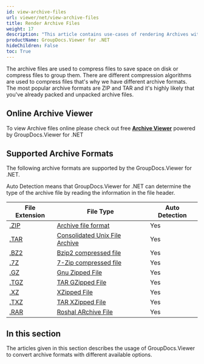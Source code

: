 ```yaml
---
id: view-archive-files
url: viewer/net/view-archive-files
title: Render Archive Files
weight: 17
description: "This article contains use-cases of rendering Archives with GroupDocs.Viewer within your .NET applications."
productName: GroupDocs.Viewer for .NET
hideChildren: False
toc: True
---
```

The archive files are used to compress files to save space on disk or compress files to group them. There are different compression algorithms are used to compress files that's why we have different archive formats. The most popular archive formats are ZIP and TAR and it's highly likely that you've already packed and unpacked archive files.

## Online Archive Viewer

To view Archive files online please check out free **[Archive Viewer](https://products.groupdocs.app/viewer/archive)** powered by GroupDocs.Viewer for .NET

## Supported Archive Formats

The following archive formats are supported by the GroupDocs.Viewer for .NET.

Auto Detection means that GroupDocs.Viewer for .NET can determine the type of the archive file by reading the information in the file header.

| File Extension | File Type | Auto Detection |
| --- | --- | --- |
| [.ZIP](https://wiki.fileformat.com/compression/zip) | [Archive file format](https://wiki.fileformat.com/compression/zip) | Yes |
| [.TAR](https://wiki.fileformat.com/compression/tar) | [Consolidated Unix File Archive](https://wiki.fileformat.com/compression/tar) | Yes |
| [.BZ2](https://wiki.fileformat.com/compression/bz2) | [Bzip2 compressed file](https://wiki.fileformat.com/compression/bz2) | Yes |
| [.7Z](https://wiki.fileformat.com/compression/7z) | [7-Zip compressed file](https://wiki.fileformat.com/compression/7z) | Yes |
| [.GZ](https://wiki.fileformat.com/compression/gz) | [Gnu Zipped File](https://wiki.fileformat.com/compression/gz) | Yes |
| [.TGZ](https://fileinfo.com/extension/tgz) | [TAR GZipped File](https://fileinfo.com/extension/tgz) | Yes |
| [.XZ](https://fileinfo.com/extension/xz) | [XZipped File](https://fileinfo.com/extension/xz) | Yes |
| [.TXZ](https://fileinfo.com/extension/txz) | [TAR XZipped File](https://fileinfo.com/extension/txz) | Yes |
| [.RAR](https://wiki.fileformat.com/compression/rar) | [Roshal ARchive File](https://wiki.fileformat.com/compression/rar) | Yes |

## In this section

The articles given in this section describes the usage of GroupDocs.Viewer to convert archive formats with different available options.
